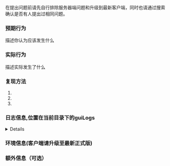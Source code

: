 在提出问题前请先自行排除服务器端问题和升级到最新客户端，同时也请通过搜索确认是否有人提出过相同问题。  

### 预期行为
描述你认为应该发生什么

### 实际行为
描述实际发生了什么

### 复现方法
1.
2.
3.

### 日志信息,位置在当前目录下的guiLogs
<details>

```
在这里粘贴日志
```
</details>

### 环境信息(客户端请升级至最新正式版)

### 额外信息（可选）

